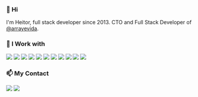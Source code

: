 ### 👋 Hi

I'm Heitor, full stack developer since 2013. CTO and Full Stack Developer of [@arrayevida](https://arrayevida.com.br/).

### 🌱 I Work with
 <p>
  <img src="https://img.shields.io/badge/-PHP-474A8A?style=flat-square&logo=PHP&logoColor=white"/>
  <img src="https://img.shields.io/badge/-WordPress-444140?style=flat-square&logo=WordPress&logoColor=white"/>
  <img src="https://img.shields.io/badge/-Laravel-F55247?style=flat-square&logo=Laravel&logoColor=white"/>
  <img src="https://img.shields.io/badge/-Javascript-f0db4f?style=flat-square&logo=Javascript&logoColor=323330"/>  
  <img src="https://img.shields.io/badge/-Vue.js-42B883?style=flat-square&logo=Vue.js&logoColor=white"/>
  <img src="https://img.shields.io/badge/-HTML5-E34F26?style=flat-square&logo=HTML5&logoColor=white"/>
  <img src="https://img.shields.io/badge/-CSS3-1572B6?style=flat-square&logo=CSS3&logoColor=white"/>
  <img src="https://img.shields.io/badge/-Ubuntu-E95420?style=flat-square&logo=Ubuntu&logoColor=white"/>
  <img src="https://img.shields.io/badge/-CentOS-212078?style=flat-square&logo=centos&logoColor=white"/>
  <img src="https://img.shields.io/badge/-Apache-D22128?style=flat-square&logo=Apache&logoColor=white"/>
  <img src="https://img.shields.io/badge/-MySQL-F29111?style=flat-square&logo=MySQL&logoColor=white"/>
  </p>


### 📫 My Contact
<a href="mailto:heitorspedroso@gmail.com" target="_blank"><img src="https://img.shields.io/badge/-Gmail-bb001b?style=flat-square&logo=gmail&logoColor=white"/></a>
<a href="https://www.facebook.com/HeitorPedrosoTito/" target="_blank"><img src="https://img.shields.io/badge/-Facebook-3b5998?style=flat-square&logo=facebook&logoColor=white"/></a>



<!--
**heitorspedroso/heitorspedroso** is a ✨ _special_ ✨ repository because its `README.md` (this file) appears on your GitHub profile.

### My Stats
![Saksham's github stats](https://github-readme-stats.vercel.app/api?username=heitorspedroso&show_icons=true)


Here are some ideas to get you started:

- 🔭 I’m currently working on ...
- 🌱 I’m currently learning ...
- 👯 I’m looking to collaborate on ...
- 🤔 I’m looking for help with ...
- 💬 Ask me about ...
- 📫 How to reach me: ...
- 😄 Pronouns: ...
- ⚡ Fun fact: ...
-->
